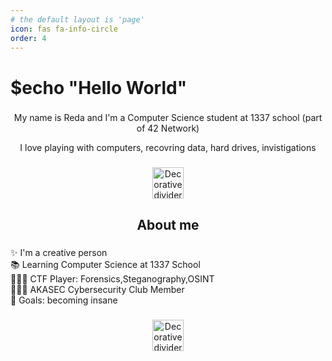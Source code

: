 ```yaml
---
# the default layout is 'page'
icon: fas fa-info-circle
order: 4
---
```


<h1 align="left">$echo "Hello World"</h1>

###

<p align="center">My name is Reda and I'm a Computer Science student at 1337 school (part of 42 Network)</p>
<p align="center">I love playing with computers, recovring data, hard drives, invistigations</p>

###

<div align="center">
  <img height="50" src="https://external-media.spacehey.net/media/sxRQnGBV5uIFcWJIsDf-HBaktQ1n-bvK4Xuw1emc8SH0=/https://media.tenor.com/cs7Z40PBEHgAAAAC/divider.gif"  alt="Decorative divider" />
</div>

###

<h2 align="center">About me</h2>

###

<p align="left">✨ I'm a creative person<br>📚 Learning Computer Science at 1337 School<br>🕵🏻‍♂️ CTF Player: Forensics,Steganography,OSINT<br> 👨🏻‍💻 AKASEC Cybersecurity Club Member<br>🎯 Goals: becoming insane</p>

###

<div align="center">
  <img height="50" src="https://external-media.spacehey.net/media/sxRQnGBV5uIFcWJIsDf-HBaktQ1n-bvK4Xuw1emc8SH0=/https://media.tenor.com/cs7Z40PBEHgAAAAC/divider.gif"  alt="Decorative divider" />
</div>
